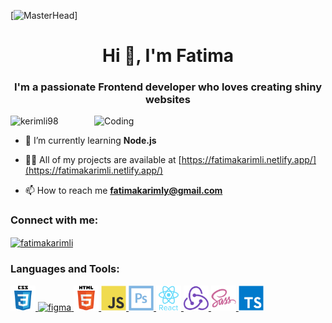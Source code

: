 [![MasterHead](https://img.freepik.com/premium-vector/frontend-development-web-banner-concept-website-interface_277904-4191.jpg?w=1480)]
<h1 align="center">Hi 👋, I'm Fatima</h1>
<h3 align="center">I'm a passionate Frontend developer who loves creating shiny websites</h3>
<img align="right" alt="Coding" width="370" src="https://media.tenor.com/AlUkiGkR2j8AAAAC/new-game-ahagon-umiko-programming.gif">
<p align="left"> <img src="https://komarev.com/ghpvc/?username=kerimli98&label=Profile%20views&color=0e75b6&style=flat" alt="kerimli98" /> </p>

- 🌱 I’m currently learning **Node.js**

- 👨‍💻 All of my projects are available at [https://fatimakarimli.netlify.app/](https://fatimakarimli.netlify.app/)

- 📫 How to reach me **fatimakarimly@gmail.com**

<h3 align="left">Connect with me:</h3>
<p align="left">
<a href="https://linkedin.com/in/fatimakarimli" target="blank"><img align="center" src="https://raw.githubusercontent.com/rahuldkjain/github-profile-readme-generator/master/src/images/icons/Social/linked-in-alt.svg" alt="fatimakarimli" height="30" width="40" /></a>
</p>

<h3 align="left">Languages and Tools:</h3>
<p align="left"> <a href="https://www.w3schools.com/css/" target="_blank" rel="noreferrer"> <img src="https://raw.githubusercontent.com/devicons/devicon/master/icons/css3/css3-original-wordmark.svg" alt="css3" width="40" height="40"/> </a> <a href="https://www.figma.com/" target="_blank" rel="noreferrer"> <img src="https://www.vectorlogo.zone/logos/figma/figma-icon.svg" alt="figma" width="40" height="40"/> </a> <a href="https://www.w3.org/html/" target="_blank" rel="noreferrer"> <img src="https://raw.githubusercontent.com/devicons/devicon/master/icons/html5/html5-original-wordmark.svg" alt="html5" width="40" height="40"/> </a> <a href="https://developer.mozilla.org/en-US/docs/Web/JavaScript" target="_blank" rel="noreferrer"> <img src="https://raw.githubusercontent.com/devicons/devicon/master/icons/javascript/javascript-original.svg" alt="javascript" width="40" height="40"/> </a> <a href="https://www.photoshop.com/en" target="_blank" rel="noreferrer"> <img src="https://raw.githubusercontent.com/devicons/devicon/master/icons/photoshop/photoshop-line.svg" alt="photoshop" width="40" height="40"/> </a> <a href="https://reactjs.org/" target="_blank" rel="noreferrer"> <img src="https://raw.githubusercontent.com/devicons/devicon/master/icons/react/react-original-wordmark.svg" alt="react" width="40" height="40"/> </a> <a href="https://redux.js.org" target="_blank" rel="noreferrer"> <img src="https://raw.githubusercontent.com/devicons/devicon/master/icons/redux/redux-original.svg" alt="redux" width="40" height="40"/> </a> <a href="https://sass-lang.com" target="_blank" rel="noreferrer"> <img src="https://raw.githubusercontent.com/devicons/devicon/master/icons/sass/sass-original.svg" alt="sass" width="40" height="40"/> </a> <a href="https://www.typescriptlang.org/" target="_blank" rel="noreferrer"> <img src="https://raw.githubusercontent.com/devicons/devicon/master/icons/typescript/typescript-original.svg" alt="typescript" width="40" height="40"/> </a> </p>
